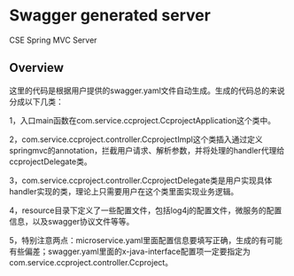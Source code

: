 # Swagger generated server

CSE Spring MVC Server


## Overview
这里的代码是根据用户提供的swagger.yaml文件自动生成。生成的代码总的来说分成以下几类：

1，入口main函数在com.service.ccproject.CcprojectApplication这个类中。

2，com.service.ccproject.controller.CcprojectImpl这个类插入通过定义springmvc的annotation，拦截用户请求、解析参数，并将处理的handler代理给ccprojectDelegate类。

3，com.service.ccproject.controller.CcprojectDelegate类是用户实现具体handler实现的类，理论上只需要用户在这个类里面实现业务逻辑。


4，resource目录下定义了一些配置文件，包括log4j的配置文件，微服务的配置信息，以及swagger协议文件等等。

5，特别注意两点：microservice.yaml里面配置信息要填写正确，生成的有可能有些偏差；swagger.yaml里面的x-java-interface配置项一定要指定为com.service.ccproject.controller.Ccproject。
